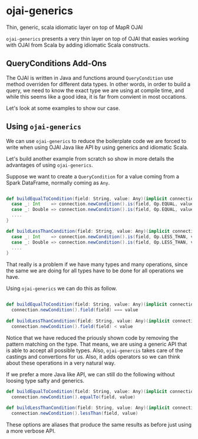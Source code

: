 # ojai-generics

Thin, generic, scala idiomatic layer on top of MapR OJAI

`ojai-generics` presents a very thin layer on top of OJAI that easies working with OJAI from Scala by adding idiomatic 
Scala constructs. 

## QueryConditions Add-Ons

The OJAI is written in Java and functions around `QueryCondition` use method overriden for different data types. In other words, 
in order to build a query, we need to know the exact type we are using at compile time, and while this seems like a good idea,
it is far from convient in most occations.

Let's look at some examples to show our case.

## Using `ojai-generics`

We can use `ojai-generics` to reduce the boilerplate code we are forced to write when using OJAI Java like API by using 
generics and idiomatic Scala.

Let's build another example from scratch so show in more details the advantages of using `ojai-generics`.

Suppose we want to create a `QueryCondition` for a value coming from a Spark DataFrame, normally coming as `Any`.

```scala

def buildEqualToCondition(field: String, value: Any)(implicit connection: Connection): QueryCondition = any match {
  case _: Int    => connection.newCondition().is(field, Op.EQUAL, value.asInstanceOf[Int]).build()
  case _: Double => connection.newCondition().is(field, Op.EQUAL, value.asInstanceOf[Double]).build()
  ....
}

def buildLessThanCondition(field: String, value: Any)(implicit connection: Connection): QueryCondition = any match {
  case _: Int    => connection.newCondition().is(field, Op.LESS_THAN, value.asInstanceOf[Int]).build()
  case _: Double => connection.newCondition().is(field, Op.LESS_THAN, value.asInstanceOf[Double]).build()
  ....
}
```

That really is a problem if we have many types and many operations, since the same we are doing for all types have to be done 
for all operations we have. 

Using `ojai-generics` we can do this as follow.

```scala

def buildEqualToCondition(field: String, value: Any)(implicit connection: Connection): QueryCondition = 
  connection.newCondition().field(field) === value
  
def buildLessThanCondition(field: String, value: Any)(implicit connection: Connection): QueryCondition =
  connection.newCondition().field(field) < value

```

Notice that we have reduced the priously shown code by removing the pattern matching on the type. That means, we are using a
generic API that is able to accept all possible types. Also, `ojai-genercis` takes care of the castings and convertions for us. Also, it adds operators so we can think about these operations in a very natural way. 

If we prefer a more Java like API, we can still do the following without loosing type safty and generics. 

```scala
def buildEqualToCondition(field: String, value: Any)(implicit connection: Connection): QueryCondition = 
  connection.newCondition().equalTo(field, value)
  
def buildLessThanCondition(field: String, value: Any)(implicit connection: Connection): QueryCondition =
  connection.newCondition().lessThan(field, value)
```

These options are aliases that produce the same results as before just using a more verbose API. 

